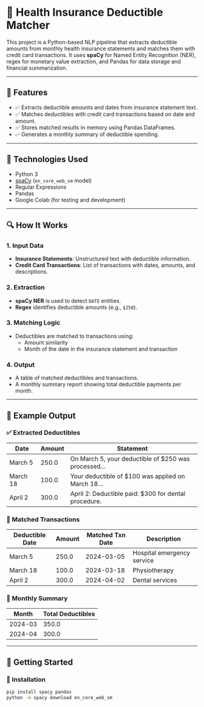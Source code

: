 # 🏥 Health Insurance Deductible Matcher

This project is a Python-based NLP pipeline that extracts deductible amounts from monthly health insurance statements and matches them with credit card transactions. It uses **spaCy** for Named Entity Recognition (NER), regex for monetary value extraction, and Pandas for data storage and financial summarization.

---

## 📌 Features

- ✅ Extracts deductible amounts and dates from insurance statement text.
- ✅ Matches deductibles with credit card transactions based on date and amount.
- ✅ Stores matched results in memory using Pandas DataFrames.
- ✅ Generates a monthly summary of deductible spending.

---

## 🧠 Technologies Used

- Python 3
- [spaCy](https://spacy.io/) (`en_core_web_sm` model)
- Regular Expressions
- Pandas
- Google Colab (for testing and development)

---

## 🔍 How It Works

### 1. Input Data
- **Insurance Statements**: Unstructured text with deductible information.
- **Credit Card Transactions**: List of transactions with dates, amounts, and descriptions.

### 2. Extraction
- **spaCy NER** is used to detect `DATE` entities.
- **Regex** identifies deductible amounts (e.g., `$250`).

### 3. Matching Logic
- Deductibles are matched to transactions using:
  - Amount similarity
  - Month of the date in the insurance statement and transaction

### 4. Output
- A table of matched deductibles and transactions.
- A monthly summary report showing total deductible payments per month.

---

## 📁 Example Output

### ✅ Extracted Deductibles
| Date       | Amount | Statement                                                   |
|------------|--------|-------------------------------------------------------------|
| March 5    | 250.0  | On March 5, your deductible of $250 was processed...         |
| March 18   | 100.0  | Your deductible of $100 was applied on March 18...           |
| April 2    | 300.0  | April 2: Deductible paid: $300 for dental procedure.         |

### 🔄 Matched Transactions
| Deductible Date | Amount | Matched Txn Date | Description                 |
|------------------|--------|------------------|-----------------------------|
| March 5          | 250.0  | 2024-03-05        | Hospital emergency service  |
| March 18         | 100.0  | 2024-03-18        | Physiotherapy               |
| April 2          | 300.0  | 2024-04-02        | Dental services             |

### 📅 Monthly Summary
| Month    | Total Deductibles |
|----------|-------------------|
| 2024-03  | 350.0             |
| 2024-04  | 300.0             |

---

## 🚀 Getting Started

### 🔧 Installation

```bash
pip install spacy pandas
python -m spacy download en_core_web_sm
